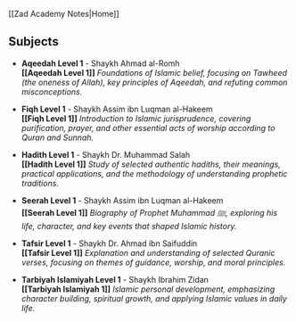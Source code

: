 [[Zad Academy Notes|Home]]

## Subjects

- **Aqeedah Level 1** - Shaykh Ahmad al-Romh  
  **[[Aqeedah Level 1]]**
  *Foundations of Islamic belief, focusing on Tawheed (the oneness of Allah), key principles of Aqeedah, and refuting common misconceptions.*

- **Fiqh Level 1** - Shaykh Assim ibn Luqman al-Hakeem  
  **[[Fiqh Level 1]]**
  *Introduction to Islamic jurisprudence, covering purification, prayer, and other essential acts of worship according to Quran and Sunnah.*

- **Hadith Level 1** - Shaykh Dr. Muhammad Salah  
  **[[Hadith Level 1]]**
  *Study of selected authentic hadiths, their meanings, practical applications, and the methodology of understanding prophetic traditions.*

- **Seerah Level 1** - Shaykh Assim ibn Luqman al-Hakeem  
  **[[Seerah Level 1]]**
  *Biography of Prophet Muhammad ﷺ, exploring his life, character, and key events that shaped Islamic history.*

- **Tafsir Level 1** - Shaykh Dr. Ahmad ibn Saifuddin  
  **[[Tafsir Level 1]]**
  *Explanation and understanding of selected Quranic verses, focusing on themes of guidance, worship, and moral principles.*

- **Tarbiyah Islamiyah Level 1** - Shaykh Ibrahim Zidan  
  **[[Tarbiyah Islamiyah 1]]**
  *Islamic personal development, emphasizing character building, spiritual growth, and applying Islamic values in daily life.*
